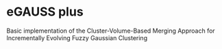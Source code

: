 # eGAUSS plus
 Basic implementation of the Cluster-Volume-Based Merging Approach for Incrementally Evolving Fuzzy Gaussian Clustering
